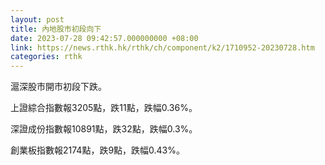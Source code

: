 ```yaml
---
layout: post
title: 內地股市初段向下
date: 2023-07-28 09:42:57.000000000 +08:00
link: https://news.rthk.hk/rthk/ch/component/k2/1710952-20230728.htm
categories: rthk
---
```


滬深股市開市初段下跌。

上證綜合指數報3205點，跌11點，跌幅0.36%。

深證成份指數報10891點，跌32點，跌幅0.3%。

創業板指數報2174點，跌9點，跌幅0.43%。
